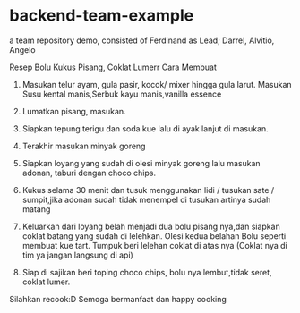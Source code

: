 # backend-team-example
a team repository demo, consisted of Ferdinand as Lead; Darrel, Alvitio, Angelo

Resep Bolu Kukus Pisang, Coklat Lumerr
Cara Membuat

1. Masukan telur ayam, gula pasir, kocok/ mixer hingga gula larut.
Masukan Susu kental manis,Serbuk kayu manis,vanilla essence

2. Lumatkan pisang, masukan.

3. Siapkan tepung terigu dan soda kue lalu di ayak lanjut di masukan.

4. Terakhir masukan minyak goreng

5. Siapkan loyang yang sudah di olesi minyak goreng lalu masukan adonan, taburi dengan choco chips.

6. Kukus selama 30 menit dan tusuk menggunakan lidi / tusukan sate / sumpit,jika adonan sudah tidak menempel di tusukan artinya sudah matang

7. Keluarkan dari loyang belah menjadi dua bolu pisang nya,dan siapkan coklat batang yang sudah di lelehkan. Olesi kedua belahan Bolu seperti       membuat kue tart. Tumpuk beri lelehan coklat di atas nya (Coklat nya di tim ya jangan langsung di api)

8. Siap di sajikan beri toping choco chips, bolu nya lembut,tidak seret, coklat lumer.

Silahkan recook:D
Semoga bermanfaat dan happy cooking

